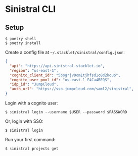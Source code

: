 # Sinistral CLI

## Setup

```
$ poetry shell
$ poetry install
```

Create a config file at `~/.stacklet/sinistral/config.json`:

```json
{
  "api": "https://api.sinistral.stacklet.io",
  "region": "us-east-1",
  "cognito_client_id": "5bogrjv9om1tjhfsd1c8d2kouo",
  "cognito_user_pool_id": "us-east-1_F4Ca4BFQS",
  "idp_id": "JumpCloud",
  "auth_url": "https://sso.jumpcloud.com/saml2/sinistral",
}
```

Login with a cognito user:

```
$ sinistral login --username $USER --password $PASSWORD
```

Or, login with SSO:

```
$ sinistral login
```

Run your first command:

```
$ sinistral projects get
```

